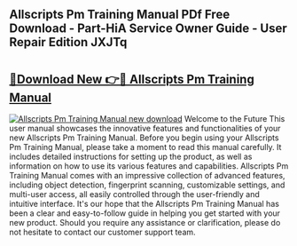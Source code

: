 ## Allscripts Pm Training Manual PDf Free Download - Part-HiA Service Owner Guide - User Repair Edition JXJTq

# <h2><a href="http://bc26868.oget.top/?id=Allscripts+Pm+Training+Manual">🔗Download New 👉🔴 Allscripts Pm Training Manual</a></h2>

[![Allscripts Pm Training Manual new download](https://i.imgur.com/5g1atiW.png)](http://bc26868.oget.top/?id=Allscripts+Pm+Training+Manual)
Welcome to the Future This user manual showcases the innovative features and functionalities of your new Allscripts Pm Training Manual. Before you begin using your Allscripts Pm Training Manual, please take a moment to read this manual carefully. It includes detailed instructions for setting up the product, as well as information on how to use its various features and capabilities. Allscripts Pm Training Manual comes with an impressive collection of advanced features, including object detection, fingerprint scanning, customizable settings, and multi-user access, all easily controlled through the user-friendly and intuitive interface. It's our hope that the Allscripts Pm Training Manual has been a clear and easy-to-follow guide in helping you get started with your new product. Should you require any assistance or clarification, please do not hesitate to contact our customer support team.
